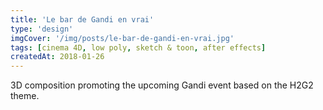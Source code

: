 ```yaml
---
title: 'Le bar de Gandi en vrai'
type: 'design'
imgCover: '/img/posts/le-bar-de-gandi-en-vrai.jpg'
tags: [cinema 4D, low poly, sketch & toon, after effects]
createdAt: 2018-01-26
---
```

3D composition promoting the upcoming Gandi event based on the H2G2 theme.
<!--more-->